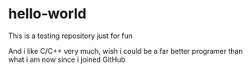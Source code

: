# hello-world
This is a testing repository just for fun

And i like C/C++ very much, wish i could be a far better programer than what i am now since i joined GitHub
